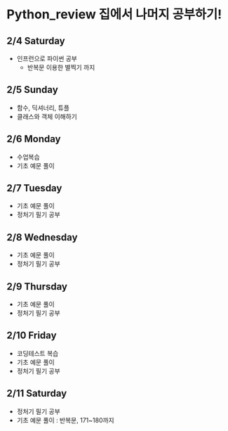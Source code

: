 # Python_review 집에서 나머지 공부하기!

## 2/4 Saturday
  - 인프런으로 파이썬 공부
    - 반복문 이용한 별찍기 까지


## 2/5 Sunday
  - 함수, 딕셔너리, 튜플
  - 클래스와 객체 이해하기
  

## 2/6 Monday
  - 수업복습
  - 기초 예문 풀이

## 2/7 Tuesday
  - 기초 예문 풀이
  - 정처기 필기 공부

## 2/8 Wednesday
  - 기초 예문 풀이
  - 정처기 필기 공부


## 2/9 Thursday
  - 기초 예문 풀이
  - 정처기 필기 공부

## 2/10 Friday
  - 코딩테스트 복습
  - 기초 예문 풀이
  - 정처기 필기 공부

## 2/11 Saturday
  - 정처기 필기 공부
  - 기초 예문 풀이 : 반복문, 171~180까지